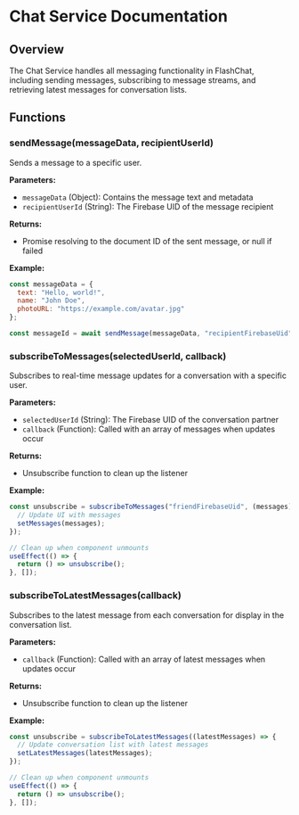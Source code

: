 # Chat Service Documentation

## Overview
The Chat Service handles all messaging functionality in FlashChat, including sending messages, subscribing to message streams, and retrieving latest messages for conversation lists.

## Functions

### sendMessage(messageData, recipientUserId)
Sends a message to a specific user.

**Parameters:**
- `messageData` (Object): Contains the message text and metadata
- `recipientUserId` (String): The Firebase UID of the message recipient

**Returns:**
- Promise resolving to the document ID of the sent message, or null if failed

**Example:**
```javascript
const messageData = {
  text: "Hello, world!",
  name: "John Doe",
  photoURL: "https://example.com/avatar.jpg"
};

const messageId = await sendMessage(messageData, "recipientFirebaseUid");
```

### subscribeToMessages(selectedUserId, callback)
Subscribes to real-time message updates for a conversation with a specific user.

**Parameters:**
- `selectedUserId` (String): The Firebase UID of the conversation partner
- `callback` (Function): Called with an array of messages when updates occur

**Returns:**
- Unsubscribe function to clean up the listener

**Example:**
```javascript
const unsubscribe = subscribeToMessages("friendFirebaseUid", (messages) => {
  // Update UI with messages
  setMessages(messages);
});

// Clean up when component unmounts
useEffect(() => {
  return () => unsubscribe();
}, []);
```

### subscribeToLatestMessages(callback)
Subscribes to the latest message from each conversation for display in the conversation list.

**Parameters:**
- `callback` (Function): Called with an array of latest messages when updates occur

**Returns:**
- Unsubscribe function to clean up the listener

**Example:**
```javascript
const unsubscribe = subscribeToLatestMessages((latestMessages) => {
  // Update conversation list with latest messages
  setLatestMessages(latestMessages);
});

// Clean up when component unmounts
useEffect(() => {
  return () => unsubscribe();
}, []);
```